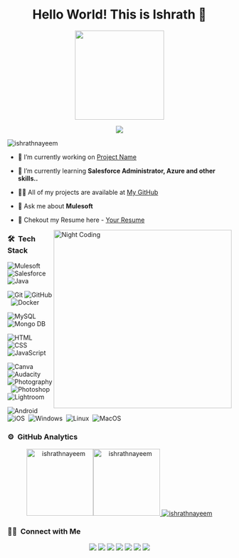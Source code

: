 <h1 align="center">Hello World! This is Ishrath 👋</h1>
<p align="center">
  <img src="https://camo.githubusercontent.com/9afefcbff89a66b497e623146404d0e0d51fd46d9cd4039f8580a339a2ad9cbc/68747470733a2f2f6d69726f2e6d656469756d2e636f6d2f6d61782f323830302f312a4255376630324c655165454c7a747178613865436d772e676966" height="200"/>
</p>

<p align="center">
  <img src="https://readme-typing-svg.herokuapp.com/?lines=Software+Development+Engineer;Mulesoft+Developer;Salesforce+Administrator;Traveller,+Youtuber" />
</p>

<p align="left"> <img src="https://komarev.com/ghpvc/?username=ishrathnayeem&label=Profile%20views&color=0e75b6&style=flat" alt="ishrathnayeem" /> </p>

- 🔭 I’m currently working on [Project Name](https://github.com/ishrathnayeem/RetrieveTravelOnTipRoutesAndScheduleSysAPI)

- 🌱 I’m currently learning **Salesforce Administrator, Azure and other skills..**

- 👨‍💻 All of my projects are available at [My GitHub](https://github.com/ishrathnayeem)

- 💬 Ask me about **Mulesoft**

- 📄 Chekout my Resume here -  [Your Resume](https://rxresu.me/)

<img id="optionalstuff" alt="Night Coding" src="https://media4.giphy.com/media/f3iwJFOVOwuy7K6FFw/giphy.gif?cid=ecf05e47dcj7w35th4zqt7w360lqh6ey885vmyw03om06wl3&rid=giphy.gif&ct=g" width=400px align="right"/>


### 🛠 &nbsp;Tech Stack
![Mulesoft](https://img.shields.io/badge/-Mulesoft-05122A?style=flat&logo=mulesoft)&nbsp;
![Salesforce](https://img.shields.io/badge/-Salesforce-05122A?style=flat&logo=salesforce)&nbsp;
![Java](https://img.shields.io/badge/-Java-05122A?style=flat&logo=Java&logoColor=FFA518)&nbsp;

![Git](https://img.shields.io/badge/-Git-05122A?style=flat&logo=git)
![GitHub](https://img.shields.io/badge/-GitHub-05122A?style=flat&logo=github)&nbsp;
![Docker](https://img.shields.io/badge/-Docker-05122A?style=flat&logo=docker)&nbsp;


![MySQL](https://img.shields.io/badge/-MySQL-05122A?style=flat&logo=mysql&logoColor=FFA518)&nbsp;
![Mongo DB](https://img.shields.io/badge/-MongoDB-05122A?style=flat&logo=mongodb)


![HTML](https://img.shields.io/badge/-HTML-05122A?style=flat&logo=HTML5)&nbsp;
![CSS](https://img.shields.io/badge/-CSS-05122A?style=flat&logo=CSS3&logoColor=1572B6)&nbsp;
![JavaScript](https://img.shields.io/badge/-JavaScript-05122A?style=flat&logo=javascript)&nbsp;

![Canva](https://img.shields.io/badge/-Canva-05122A?style=flat&logo=canva)&nbsp;
![Audacity](https://img.shields.io/badge/-Audacity-05122A?style=flat&logo=audacity)&nbsp;
![Photography](https://img.shields.io/badge/-Photography-05122A?style=flat&logo=photobucket)&nbsp;
![Photoshop](https://img.shields.io/badge/-Photoshop-05122A?style=flat&logo=adobephotoshop)&nbsp;
![Lightroom](https://img.shields.io/badge/-Lightroom-05122A?style=flat&logo=adobelightroom)&nbsp;

![Android](https://img.shields.io/badge/-Android-05122A?style=flat&logo=android)&nbsp;
![iOS](https://img.shields.io/badge/-iOS-05122A?style=flat&logo=iOS)&nbsp;
![Windows](https://img.shields.io/badge/-Windows-05122A?style=flat&logo=windows)&nbsp;
![Linux](https://img.shields.io/badge/-Linux-05122A?style=flat&logo=linux)&nbsp;
![MacOS](https://img.shields.io/badge/-MacOS-05122A?style=flat&logo=macOS)&nbsp;

### ⚙️ &nbsp;GitHub Analytics

<p align="center">
<a href="https://github.com/ishrathnayeem">
<img  src="https://github-readme-stats.vercel.app/api/top-langs?username=ishrathnayeem&show_icons=true&locale=en&layout=compact&theme=nightowl&hide_border=true" alt="ishrathnayeem" height=150px/><img  src="https://github-readme-stats.vercel.app/api?username=ishrathnayeem&show_icons=true&locale=en&theme=nightowl&hide_border=true" alt="ishrathnayeem" height=150px />
  <img src="https://github-readme-streak-stats.herokuapp.com/?user=ishrathnayeem&theme=nightowl&hide_border=true" alt="ishrathnayeem"/>
</a>
</p>


### 🤝🏻 &nbsp;Connect with Me

<p align="center">
<a href="https://github.com/ishrathnayeem"><img src="https://img.shields.io/badge/-Website-00A5E9?style=flat&logo=googlechrome&logoColor=white"/></a>
<a href="mailto:ishrathnayeem1@gmail.com"><img src="https://img.shields.io/badge/-Mail-D14836?style=flat&logo=Gmail&logoColor=white"/></a>
<a href="www.linkedin.com/in/ishrathnayeem"><img src="https://img.shields.io/badge/-LinkedIn-0077B5?style=flat&logo=Linkedin&logoColor=white"/></a>
<a href="https://instagram.com/ishrathnayeem"><img src="https://img.shields.io/badge/-Instagram-E1306C?style=flat&logo=Instagram&logoColor=white"/></a>
<a href="https://facebook.com/ishrathnayeem"><img src="https://img.shields.io/badge/-Facebook-1877F2?style=flat&logo=Facebook&logoColor=white"/></a>
<a href="https://www.twitter.com/ishrathnayeem"><img src="https://img.shields.io/badge/-Twitter-42C3F7?style=flat&logo=twitter&logoColor=white"/></a>
<a href="https://clubhouse.com/@ishrathnayeem/"><img src="https://img.shields.io/badge/-Clubhouse-B655C8?style=flat&logo=clubhouse&logoColor=white"/></a>
</p>
